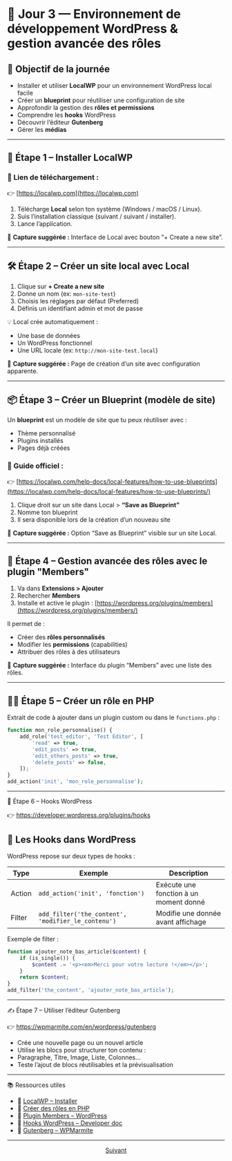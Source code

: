 # 📅 Jour 3 — Environnement de développement WordPress & gestion avancée des rôles

## 🎯 Objectif de la journée

- Installer et utiliser **LocalWP** pour un environnement WordPress local facile
- Créer un **blueprint** pour réutiliser une configuration de site
- Approfondir la gestion des **rôles et permissions**
- Comprendre les **hooks** WordPress
- Découvrir l’éditeur **Gutenberg**
- Gérer les **médias**

---

## 🧰 Étape 1 – Installer LocalWP

### 🔗 Lien de téléchargement :
👉 [https://localwp.com](https://localwp.com)

1. Télécharge **Local** selon ton système (Windows / macOS / Linux).
2. Suis l’installation classique (suivant / suivant / installer).
3. Lance l’application.

📸 **Capture suggérée :** Interface de Local avec bouton “+ Create a new site”.

---

## 🛠️ Étape 2 – Créer un site local avec Local

1. Clique sur **+ Create a new site**
2. Donne un nom (ex: `mon-site-test`)
3. Choisis les réglages par défaut (Preferred)
4. Définis un identifiant admin et mot de passe

💡 Local crée automatiquement :
- Une base de données
- Un WordPress fonctionnel
- Une URL locale (ex: `http://mon-site-test.local`)

📸 **Capture suggérée :** Page de création d’un site avec configuration apparente.

---

## 📦 Étape 3 – Créer un Blueprint (modèle de site)

Un **blueprint** est un modèle de site que tu peux réutiliser avec :
- Thème personnalisé
- Plugins installés
- Pages déjà créées

### 🔗 Guide officiel :  
👉 [https://localwp.com/help-docs/local-features/how-to-use-blueprints](https://localwp.com/help-docs/local-features/how-to-use-blueprints/)

1. Clique droit sur un site dans Local > **“Save as Blueprint”**
2. Nomme ton blueprint
3. Il sera disponible lors de la création d’un nouveau site

📸 **Capture suggérée :** Option “Save as Blueprint” visible sur un site Local.

---

## 👥 Étape 4 – Gestion avancée des rôles avec le plugin "Members"

1. Va dans **Extensions > Ajouter**
2. Rechercher **Members**
3. Installe et active le plugin : [https://wordpress.org/plugins/members](https://wordpress.org/plugins/members/)

Il permet de :
- Créer des **rôles personnalisés**
- Modifier les **permissions** (capabilities)
- Attribuer des rôles à des utilisateurs

📸 **Capture suggérée :** Interface du plugin “Members” avec une liste des rôles.

---

## 🧑‍💻 Étape 5 – Créer un rôle en PHP

Extrait de code à ajouter dans un plugin custom ou dans le `functions.php` :

```php
function mon_role_personnalise() {
    add_role('test_editor', 'Test Editor', [
        'read' => true,
        'edit_posts' => true,
        'edit_others_posts' => true,
        'delete_posts' => false,
    ]);
}
add_action('init', 'mon_role_personnalise');
```

---

🔁 Étape 6 – Hooks WordPress

👉 https://developer.wordpress.org/plugins/hooks

## 🔄 Les Hooks dans WordPress

WordPress repose sur deux types de hooks :

| Type    | Exemple                                         | Description                                |
|---------|-------------------------------------------------|--------------------------------------------|
| Action  | `add_action('init', 'fonction')`                | Exécute une fonction à un moment donné     |
| Filter  | `add_filter('the_content', 'modifier_le_contenu')` | Modifie une donnée avant affichage         |

Exemple de filter :

```php
function ajouter_note_bas_article($content) {
    if (is_single()) {
        $content .= '<p><em>Merci pour votre lecture !</em></p>';
    }
    return $content;
}
add_filter('the_content', 'ajouter_note_bas_article');
```
---

✍️ Étape 7 – Utiliser l’éditeur Gutenberg

👉 https://wpmarmite.com/en/wordpress/gutenberg

* Crée une nouvelle page ou un nouvel article
* Utilise les blocs pour structurer ton contenu :
* Paragraphe, Titre, Image, Liste, Colonnes…
* Teste l’ajout de blocs réutilisables et la prévisualisation
---

📚 Ressources utiles

* 🔗 [LocalWP – Installer](https://localwp.com/help-docs/getting-started/installing-local/)
* 🔗 [Créer des rôles en PHP](https://nettsmed.no/creating-custom-user-role-inwordpress/#example-1-adding-a-author-pro-custom-user-role-in-word-press)
* 🔗 [Plugin Members – WordPress](https://developer.wordpress.org/plugins/intro/)
* 🔗 [Hooks WordPress – Developer doc](https://developer.wordpress.org/plugins/hooks/)
* 🔗 [Gutenberg – WPMarmite](https://wpmarmite.com/en/wordpress/gutenberg/)

---

<p align="center">
  <a href="cpt-acf.md">Suivant</a>
</p>